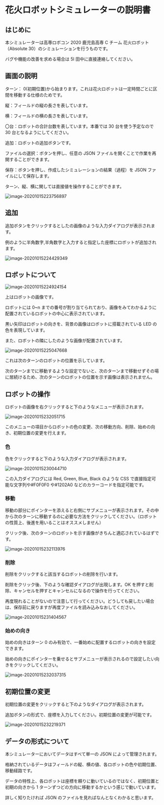 # 花火ロボットシミュレーターの説明書

## はじめに

本シミュレーターは高専ロボコン 2020 鹿児島高専 C チーム 花火ロボット（Absolute 30）のシミュレーションを行うものです。

バグや機能の改善を求める場合は 5I 田中に直接連絡してください。

## 画面の説明

ターン： 0(初期位置)から始まります。これは花火ロボットは一定時間ごとに区間を移動する仕様のためです。

縦：フィールドの縦の長さを表しています。

横：フィールドの横の長さを表しています。

〇台：ロボットの合計台数を表しています。本番では 30 台を使う予定なので 30 台となるようにしてください。

追加：ロボットの追加ボタンです。

ファイルの選択：ボタンを押し、任意の JSON ファイルを開くことで作業を再開することができます。

保存：ボタンを押し、作成したシミュレーションの結果（過程）を JSON ファイルにして保存します。

ターン、縦、横に関しては直接値を操作することができます。

![image-20201015223756897](README.assets/image-20201015223756897.png)

## 追加

追加ボタンをクリックするとしたの画像のような入力ダイアログが表示されます。

例のように半角数字,半角数字と入力すると指定した座標にロボットが追加されます。

![image-20201015224429349](README.assets/image-20201015224429349.png)

## ロボットについて

![image-20201015224924154](README.assets/image-20201015224924154.png)

上はロボットの画像です。

ロボットには 0~n までの番号が割り当てられており、画像をみてわかるように配置されているロボットの中心に表示されています。

黒い矢印はロボットの向きを、背景の画像はロボットに搭載されている LED の色を表現しています。

また、ロボットの隣にしたのような画像が配置されています。

![image-20201015225047668](README.assets/image-20201015225047668.png)

これは次のターンのロボットの位置を示しています。

次のターンまでに移動するような設定でないと、次のターンまで移動せずその場に居続けるため、次のターンのロボットの位置を示す画像は表示されません。

## ロボットの操作

ロボットの画像を右クリックすると下のようなメニューが表示されます。

![image-20201015232051715](README.assets/image-20201015232051715.png)

このメニューの項目からロボットの色の変更、次の移動方向、削除、始めの向き、初期位置の変更を行えます。

### 色

色をクリックすると下のような入力ダイアログが表示されます。

![image-20201015230044710](README.assets/image-20201015230044710.png)

この入力ダイアログには Red, Green, Blue, Black のような CSS で直接指定可能な文字列や#F0F0F0 や#1202A0 などのカラーコードを指定可能です。

### 移動

移動の部分にポインターを添えると右側にサブメニューが表示されます。その中から次のターンに移動するのに必要な方法をクリックしてください。（ロボットの性質上、後進を用いることはオススメしません）

クリック後、次のターンのロボットを示す画像がきちんと適応されているはずです。

![image-20201015232113976](README.assets/image-20201015232113976.png)

### 削除

削除をクリックすると該当するロボットの削除を行います。

削除をクリック後、下のような確認ダイアログが出現します。OK を押すと削除、キャンセルを押すとキャンセルになるので操作を行ってください。

再度現れることがないので注意して行ってください。どうしても戻したい場合は、保存前に戻りますが再度ファイルを読み込みなおしてください。

![image-20201015231404567](README.assets/image-20201015231404567.png)

### 始めの向き

始めの向きはターン 0 のみ有効で、一番始めに配置するロボットの向きを設定できます。

始めの向きにポインターを乗せるとサブメニューが表示されるので設定したい向きをクリックしてください。

![image-20201015232037315](README.assets/image-20201015232037315.png)

## 初期位置の変更

初期位置の変更をクリックすると下のようなダイアログが表示されます。

追加ボタンの形式で、座標を入力してください。初期位置の変更が可能です。

![image-20201015232219371](README.assets/image-20201015232219371.png)

## データの形式について

本シミュレーターにおいてデータはすべて単一の JSON によって管理されます。

格納されているデータはフィールドの縦、横の値、各ロボットの色や初期位置、移動経路です。

データの特性上、各ロボットは座標を頼りに動いているのではなく、初期位置と初期の向きから 1 ターンずつどの方向に移動するかという感じで動いています。

詳しく知りたければ JSON のファイルを見ればなんとなくわかると思います。
